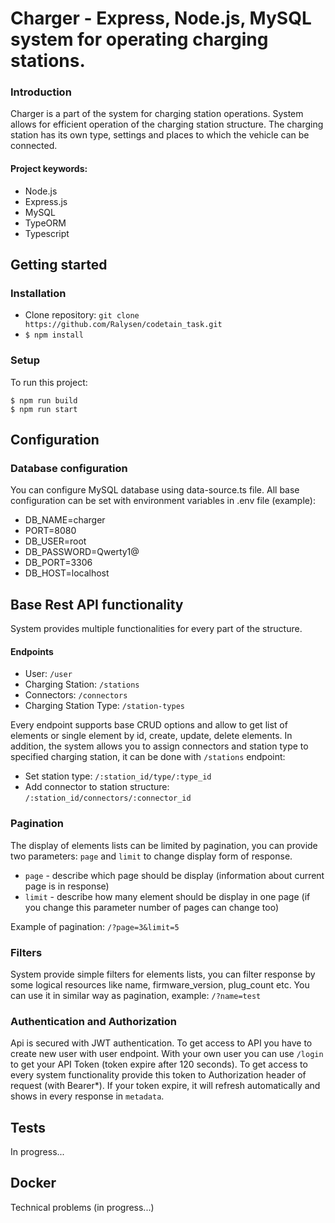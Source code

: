 # Charger - Express, Node.js, MySQL system for operating charging stations.

### Introduction

Charger is a part of the system for charging station operations.
System allows for efficient operation of the charging station structure.
The charging station has its own type, settings and places to which the vehicle can be connected.

#### Project keywords:

- Node.js
- Express.js
- MySQL
- TypeORM
- Typescript

## Getting started

### Installation

- Clone repository: ```git clone https://github.com/Ralysen/codetain_task.git```
- ```$ npm install```

### Setup
To run this project:

```
$ npm run build
$ npm run start
```

## Configuration

### Database configuration

You can configure MySQL database using data-source.ts file. 
All base configuration can be set with environment variables in .env file (example):

- DB_NAME=charger
- PORT=8080
- DB_USER=root
- DB_PASSWORD=Qwerty1@
- DB_PORT=3306
- DB_HOST=localhost


## Base Rest API functionality 

System provides multiple functionalities for every part of the structure.

#### Endpoints
- User: ```/user```
- Charging Station: ```/stations```
- Connectors: ```/connectors```
- Charging Station Type: ```/station-types```

Every endpoint supports base CRUD options and allow to get list of elements or single element by id, create, update, delete elements.
In addition, the system allows you to assign connectors and station type to specified charging station, it can be done with ```/stations``` endpoint:
- Set station type: ```/:station_id/type/:type_id```
- Add connector to station structure: ```/:station_id/connectors/:connector_id```

### Pagination
The display of elements lists can be limited by pagination, you can provide two parameters: ```page``` and ```limit``` to change display form of response.
- ```page``` - describe which page should be display (information about current page is in response)
- ```limit``` - describe how many element should be display in one page (if you change this parameter number of pages can change too)

Example of pagination: ```/?page=3&limit=5```

### Filters
System provide simple filters for elements lists, you can filter response by some logical resources like name, firmware_version, plug_count etc.
You can use it in similar way as pagination, example: ```/?name=test```

### Authentication and Authorization
Api is secured with JWT authentication. To get access to API you have to create new user with user endpoint.
With your own user you can use ```/login``` to get your API Token (token expire after 120 seconds). To get access to every system functionality provide this token to Authorization header of request (with Bearer*).
If your token expire, it will refresh automatically and shows in every response in ```metadata```.

## Tests
In progress...

## Docker
Technical problems (in progress...)